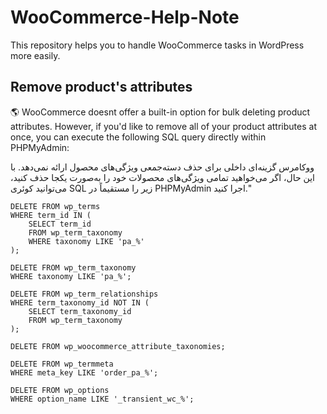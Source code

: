 # WooCommerce-Help-Note
This repository helps you to handle WooCommerce tasks in WordPress more easily.

## Remove product's attributes
🌎 WooCommerce doesnt offer a built-in option for bulk deleting product attributes. However, if you'd like to remove all of your product attributes at once, you can execute the following SQL query directly within PHPMyAdmin:

ووکامرس گزینه‌ای داخلی برای حذف دسته‌جمعی ویژگی‌های محصول ارائه نمی‌دهد. با این حال، اگر می‌خواهید تمامی ویژگی‌های محصولات خود را به‌صورت یکجا حذف کنید، می‌توانید کوئری SQL زیر را مستقیماً در PHPMyAdmin اجرا کنید."


```
DELETE FROM wp_terms 
WHERE term_id IN (
    SELECT term_id 
    FROM wp_term_taxonomy 
    WHERE taxonomy LIKE 'pa_%'
);

DELETE FROM wp_term_taxonomy 
WHERE taxonomy LIKE 'pa_%';

DELETE FROM wp_term_relationships 
WHERE term_taxonomy_id NOT IN (
    SELECT term_taxonomy_id 
    FROM wp_term_taxonomy
);

DELETE FROM wp_woocommerce_attribute_taxonomies;

DELETE FROM wp_termmeta 
WHERE meta_key LIKE 'order_pa_%';

DELETE FROM wp_options 
WHERE option_name LIKE '_transient_wc_%'; 
```